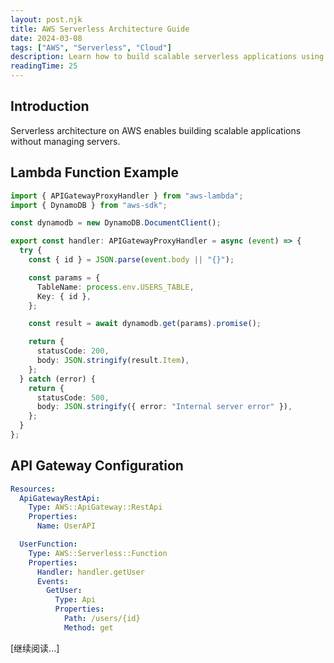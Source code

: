 ```yaml
---
layout: post.njk
title: AWS Serverless Architecture Guide
date: 2024-03-08
tags: ["AWS", "Serverless", "Cloud"]
description: Learn how to build scalable serverless applications using AWS Lambda, API Gateway, and DynamoDB.
readingTime: 25
---
```


## Introduction

Serverless architecture on AWS enables building scalable applications without managing servers.

## Lambda Function Example

```typescript
import { APIGatewayProxyHandler } from "aws-lambda";
import { DynamoDB } from "aws-sdk";

const dynamodb = new DynamoDB.DocumentClient();

export const handler: APIGatewayProxyHandler = async (event) => {
  try {
    const { id } = JSON.parse(event.body || "{}");

    const params = {
      TableName: process.env.USERS_TABLE,
      Key: { id },
    };

    const result = await dynamodb.get(params).promise();

    return {
      statusCode: 200,
      body: JSON.stringify(result.Item),
    };
  } catch (error) {
    return {
      statusCode: 500,
      body: JSON.stringify({ error: "Internal server error" }),
    };
  }
};
```

## API Gateway Configuration

```yaml
Resources:
  ApiGatewayRestApi:
    Type: AWS::ApiGateway::RestApi
    Properties:
      Name: UserAPI

  UserFunction:
    Type: AWS::Serverless::Function
    Properties:
      Handler: handler.getUser
      Events:
        GetUser:
          Type: Api
          Properties:
            Path: /users/{id}
            Method: get
```

[继续阅读...]
